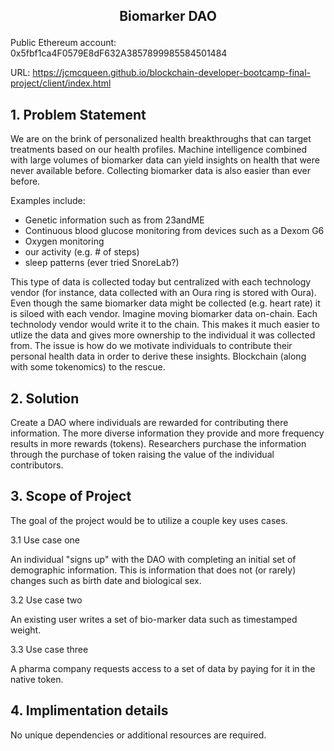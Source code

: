 ## <p align="center">Biomarker DAO</p>

Public Ethereum account: 0x5fbf1ca4F0579E8dF632A3857899985584501484

URL: https://jcmcqueen.github.io/blockchain-developer-bootcamp-final-project/client/index.html


## 1. Problem Statement

We are on the brink of personalized health breakthroughs that can target treatments based on our health profiles. Machine intelligence combined with large volumes of biomarker data can yield insights on health that were never available before. Collecting biomarker data is also easier than ever before. 

Examples include:
- Genetic information such as from 23andME
- Continuous blood glucose monitoring from devices such as a Dexom G6
- Oxygen monitoring
- our activity (e.g. # of steps)
- sleep patterns (ever tried SnoreLab?) 

This type of data is collected today but centralized with each technology vendor (for instance, data collected with an Oura ring is stored with Oura). Even though the same biomarker data might be collected (e.g. heart rate) it is siloed with each vendor. Imagine moving biomarker data on-chain. Each technolody vendor would write it to the chain. This makes it much easier to utlize the data and gives more ownership to the individual it was collected from. 
The issue is how do we motivate individuals to contribute their personal health data in order to derive these insights. Blockchain (along with some tokenomics) to the rescue.

## 2. Solution

Create a DAO where individuals are rewarded for contributing there information. The more diverse information they provide and more frequency results in more rewards (tokens). Researchers purchase the information through the purchase of token raising the value of the individual contributors.

## 3. Scope of Project

The goal of the project would be to utilize a couple key uses cases.

3.1 Use case one

An individual "signs up" with the DAO with completing an initial set of demographic information. This is information that does not (or rarely) changes such as birth date and biological sex.

3.2 Use case two

An existing user writes a set of bio-marker data such as timestamped weight.

3.3 Use case three

A pharma company requests access to a set of data by paying for it in the native token.

## 4. Implimentation details

No unique dependencies or additional resources are required.

